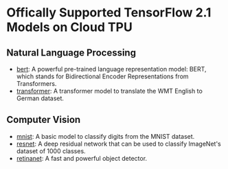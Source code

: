 # Offically Supported TensorFlow 2.1 Models on Cloud TPU

## Natural Language Processing

*   [bert](nlp/bert): A powerful pre-trained language representation model:
    BERT, which stands for Bidirectional Encoder Representations from
    Transformers.
*   [transformer](transformer): A transformer model to translate the WMT
    English to German dataset.

## Computer Vision

*   [mnist](vision/image_classification): A basic model to classify digits
    from the MNIST dataset.
*   [resnet](vision/image_classification): A deep residual network that can
    be used to classify ImageNet's dataset of 1000 classes.
*   [retinanet](vision/detection): A fast and powerful object detector.
